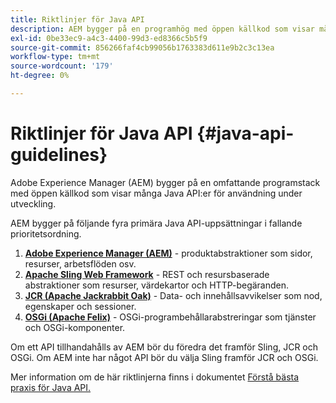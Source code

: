 ```yaml
---
title: Riktlinjer för Java API
description: AEM bygger på en programhög med öppen källkod som visar många Java API:er för användning.
exl-id: 0be33ec9-a4c3-4400-99d3-ed8366c5b5f9
source-git-commit: 856266faf4cb99056b1763383d611e9b2c3c13ea
workflow-type: tm+mt
source-wordcount: '179'
ht-degree: 0%

---
```


# Riktlinjer för Java API {#java-api-guidelines}

Adobe Experience Manager (AEM) bygger på en omfattande programstack med öppen källkod som visar många Java API:er för användning under utveckling.

AEM bygger på följande fyra primära Java API-uppsättningar i fallande prioritetsordning.

1. **[Adobe Experience Manager (AEM)](https://experienceleague.adobe.com/docs/experience-manager-cloud-service-javadoc/index.html)**  - produktabstraktioner som sidor, resurser, arbetsflöden osv.
1. **[Apache Sling Web Framework](https://sling.apache.org/apidocs/sling11/)**  - REST och resursbaserade abstraktioner som resurser, värdekartor och HTTP-begäranden.
1. **[JCR (Apache Jackrabbit Oak)](http://jackrabbit.apache.org/oak/docs/oak_api/overview.html)** - Data- och innehållsavvikelser som nod, egenskaper och sessioner.
1. **[OSGi (Apache Felix)](https://felix.apache.org)** - OSGi-programbehållarabstreringar som tjänster och OSGi-komponenter.

Om ett API tillhandahålls av AEM bör du föredra det framför Sling, JCR och OSGi. Om AEM inte har något API bör du välja Sling framför JCR och OSGi.

Mer information om de här riktlinjerna finns i dokumentet [Förstå bästa praxis för Java API.](https://experienceleague.adobe.com/docs/experience-manager-learn/foundation/development/understand-java-api-best-practices.html)
